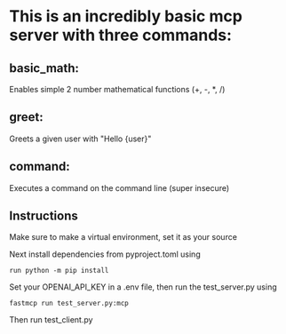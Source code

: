 # This is an incredibly basic mcp server with three commands:

## basic_math:
Enables simple 2 number mathematical functions (+, -, *, /)

## greet:
Greets a given user with "Hello {user}"

## command:
Executes a command on the command line (super insecure)

## Instructions

Make sure to make a virtual environment, set it as your source


Next install dependencies from pyproject.toml using
 
    run python -m pip install

Set your OPENAI_API_KEY in a .env file, then run the test_server.py using

    fastmcp run test_server.py:mcp

Then run test_client.py
